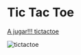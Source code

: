 # Tic Tac Toe

[A jugar!!! tictactoe](https://awesome-lovelace-328cf4.netlify.app/)

![tictactoe](https://drive.google.com/uc?export=view&id=1ji7vJcYqDfd5EJyT_7QkkDD5spGpIVMx)

